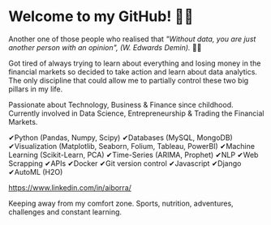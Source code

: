 # Welcome to my GitHub! 👋👋

Another one of those people who realised that _"Without data, you are just another person with an opinion", (W. Edwards Demin)._ 🤔🤔

Got tired of always trying to learn about everything and losing money in the financial markets so decided to take action and learn about data analytics. The only discipline that could allow me to partially control these two big pillars in my life. 

Passionate about Technology, Business & Finance since childhood. Currently involved in Data Science, Entrepreneurship & Trading the Financial Markets.

✔Python (Pandas, Numpy, Scipy) ✔Databases (MySQL, MongoDB) ✔Visualization (Matplotlib, Seaborn, Folium, Tableau, PowerBI) ✔Machine Learning (Scikit-Learn, PCA) ✔Time-Series (ARIMA, Prophet) ✔NLP ✔Web Scrapping ✔APIs ✔Docker ✔Git version control ✔Javascript ✔Django ✔AutoML (H2O)

https://www.linkedin.com/in/aiborra/

Keeping away from my comfort zone. Sports, nutrition, adventures, challenges and constant learning. 

